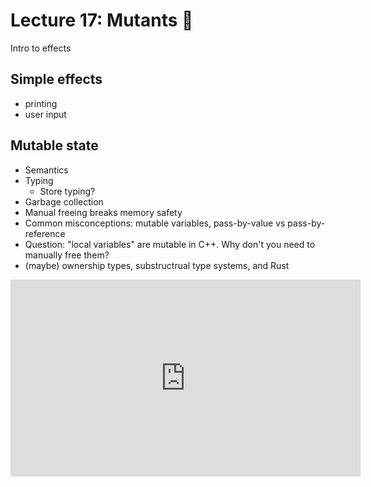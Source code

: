 # Lecture 17: Mutants 🧬



Intro to effects

## Simple effects
- printing
- user input

## Mutable state

- Semantics
- Typing
  - Store typing?
- Garbage collection
- Manual freeing breaks memory safety
- Common misconceptions: mutable variables, pass-by-value vs pass-by-reference
- Question: "local variables" are mutable in C++. Why don't you need to manually free them?
- (maybe) ownership types, substructrual type systems, and Rust

<iframe width="560" height="315" src="https://www.youtube.com/embed/NxG7ycwwRe8?si=zA9wry0MolNKBlYJ" title="YouTube video player" frameborder="0" allow="accelerometer; autoplay; clipboard-write; encrypted-media; gyroscope; picture-in-picture; web-share" referrerpolicy="strict-origin-when-cross-origin" allowfullscreen></iframe>